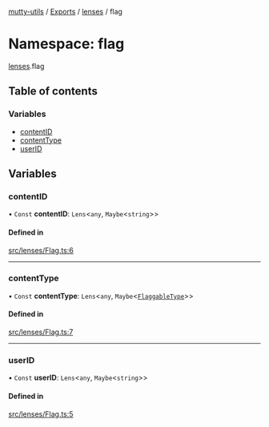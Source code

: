 [mutty-utils](../README.md) / [Exports](../modules.md) / [lenses](lenses.md) / flag

# Namespace: flag

[lenses](lenses.md).flag

## Table of contents

### Variables

- [contentID](lenses.flag.md#contentid)
- [contentType](lenses.flag.md#contenttype)
- [userID](lenses.flag.md#userid)

## Variables

### contentID

• `Const` **contentID**: `Lens`<`any`, `Maybe`<`string`\>\>

#### Defined in

[src/lenses/Flag.ts:6](https://github.com/jonlaing/mutty-utils/blob/d7d0eb8/src/lenses/Flag.ts#L6)

___

### contentType

• `Const` **contentType**: `Lens`<`any`, `Maybe`<[`FlaggableType`](../modules.md#flaggabletype)\>\>

#### Defined in

[src/lenses/Flag.ts:7](https://github.com/jonlaing/mutty-utils/blob/d7d0eb8/src/lenses/Flag.ts#L7)

___

### userID

• `Const` **userID**: `Lens`<`any`, `Maybe`<`string`\>\>

#### Defined in

[src/lenses/Flag.ts:5](https://github.com/jonlaing/mutty-utils/blob/d7d0eb8/src/lenses/Flag.ts#L5)
